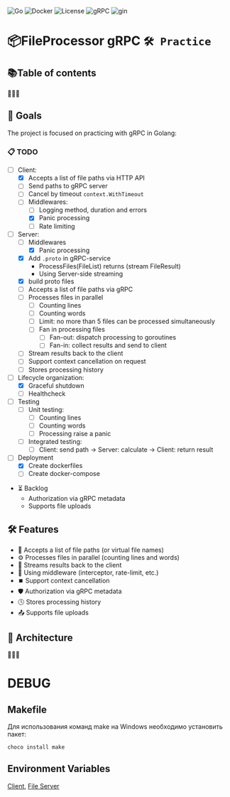
![Go](https://img.shields.io/badge/go-%2300ADD8.svg?style=for-the-badge&logo=go&logoColor=white)
![Docker](https://img.shields.io/badge/docker-%230db7ed.svg?style=for-the-badge&logo=docker&logoColor=white)
![License](https://img.shields.io/github/license/Ileriayo/markdown-badges?style=for-the-badge)
![gRPC]()
![gin]()


# 📦FileProcessor gRPC `🛠 Practice`
## 📚Table of contents
🚧🚧🚧

## 🎯 Goals
The project is focused on practicing with gRPC in Golang:
### 📋 TODO
- [ ] Client:
  - [x] Accepts a list of file paths via HTTP API
  - [ ] Send paths to gRPC server
  - [ ] Cancel by timeout `context.WithTimeout`
  - [ ] Middlewares:
    - [ ] Logging method, duration and errors
    - [x] Panic processing
    - [ ] Rate limiting
- [ ] Server:
  - [ ] Middlewares
    - [x] Panic processing
  - [x] Add `.proto` in gRPC-service
    - ProcessFiles(FileList) returns (stream FileResult)
    - Using Server-side streaming
  - [x] build proto files
  - [ ] Accepts a list of file paths via gRPC
  - [ ] Processes files in parallel
    - [ ] Counting lines
    - [ ] Counting words
    - [ ] Limit: no more than 5 files can be processed simultaneously
    - [ ] Fan in processing files
      - [ ] Fan-out: dispatch processing to goroutines
      - [ ] Fan-in: collect results and send to client
  - [ ] Stream results back to the client
  - [ ] Support context cancellation on request
  - [ ] Stores processing history
- [ ] Lifecycle organization:
  -  [x] Graceful shutdown
  -  [ ] Healthcheck
- [ ] Testing
  - [ ] Unit testing:
    - [ ] Counting lines
    - [ ] Counting words 
    - [ ] Processing raise a panic 
  - [ ] Integrated testing:
    - [ ] Client: send path -> Server: calculate -> Client: return result
- [ ] Deployment
  - [x] Create dockerfiles
  - [ ] Create docker-compose

- ⏳ Backlog
  - Authorization via gRPC metadata
  - Supports file uploads

## 🛠️ Features
- 🔗 Accepts a list of file paths (or virtual file names)
- ⚙️ Processes files in parallel (counting lines and words)
- 🔄 Streams results back to the client
- 🧩 Using middleware (interceptor, rate-limit, etc.)
- ⏹️ Support context cancellation
- 🛡️ Authorization via gRPC metadata
- 🕓 Stores processing history
- 📤 Supports file uploads

## 📐 Architecture
🚧🚧🚧

# DEBUG
## Makefile
Для использования команд make на Windows необходимо установить пакет:
```shell
choco install make
```

## Environment Variables
[Client](./doc/client-env.md#config),
[File Server](./doc/fileservice-env.md#config)
